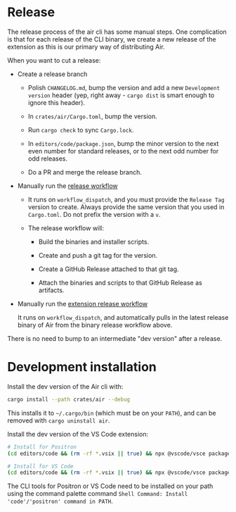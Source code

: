 # Release

The release process of the air cli has some manual steps. One complication is that for each release of the CLI binary, we create a new release of the extension as this is our primary way of distributing Air.

When you want to cut a release:

- Create a release branch

    - Polish `CHANGELOG.md`, bump the version and add a new `Development version` header (yep, right away - `cargo dist` is smart enough to ignore this header).

    - In `crates/air/Cargo.toml`, bump the version.

    - Run `cargo check` to sync `Cargo.lock`.

    - In `editors/code/package.json`, bump the minor version to the next even number for standard releases, or to the next odd number for odd releases.

    - Do a PR and merge the release branch.

- Manually run the [release workflow](https://github.com/posit-dev/air/actions/workflows/release.yml)

    - It runs on `workflow_dispatch`, and you must provide the `Release Tag` version to create. Always provide the same version that you used in `Cargo.toml`. Do not prefix the version with a `v`.

    - The release workflow will:

        - Build the binaries and installer scripts.

        - Create and push a git tag for the version.

        - Create a GitHub Release attached to that git tag.

        - Attach the binaries and scripts to that GitHub Release as artifacts.

- Manually run the [extension release workflow](https://github.com/posit-dev/air/actions/workflows/release-vscode.yml)

  It runs on `workflow_dispatch`, and automatically pulls in the latest release binary of Air from the binary release workflow above.

There is no need to bump to an intermediate "dev version" after a release.

# Development installation

Install the dev version of the Air cli with:

```sh
cargo install --path crates/air --debug
```

This installs it to `~/.cargo/bin` (which must be on your `PATH`), and can be removed with `cargo uninstall air`.

Install the dev version of the VS Code extension:

```sh
# Install for Positron
(cd editors/code && (rm -rf *.vsix || true) && npx @vscode/vsce package && positron --install-extension *.vsix)

# Install for VS Code
(cd editors/code && (rm -rf *.vsix || true) && npx @vscode/vsce package && code --install-extension *.vsix)
```

The CLI tools for Positron or VS Code need to be installed on your path using the command palette command `Shell Command: Install 'code'/'positron' command in PATH`.
